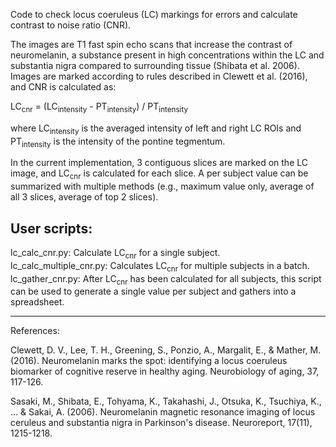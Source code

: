 Code to check locus coeruleus (LC) markings for errors and calculate contrast to noise ratio (CNR). 

The images are T1 fast spin echo scans that increase the contrast of neuromelanin, a substance present in high concentrations within the LC and substantia nigra compared to surrounding tissue (Shibata et al. 2006). Images are marked according to rules described in Clewett et al. (2016), and CNR is calculated as:

  LC<sub>cnr</sub> = (LC<sub>intensity</sub> - PT<sub>intensity</sub>) / PT<sub>intensity</sub>

where LC<sub>intensity</sub> is the averaged intensity of left and right LC ROIs and PT<sub>intensity</sub> is the intensity of the pontine tegmentum. 

In the current implementation, 3 contiguous slices are marked on the LC image, and LC<sub>cnr</sub> is calculated for each slice. A per subject value can be summarized with multiple methods (e.g., maximum value only, average of all 3 slices, average of top 2 slices). 

User scripts:
--------------
lc_calc_cnr.py: Calculate LC<sub>cnr</sub> for a single subject.  
lc_calc_multiple_cnr.py: Calculates LC<sub>cnr</sub> for multiple subjects in a batch.  
lc_gather_cnr.py: After LC<sub>cnr</sub>  has been calculated for all subjects, this script can be used to generate a single value per subject and gathers into a spreadsheet.  


---------------

References:

Clewett, D. V., Lee, T. H., Greening, S., Ponzio, A., Margalit, E., & Mather, M. (2016). Neuromelanin marks the spot: identifying a locus coeruleus biomarker of cognitive reserve in healthy aging. Neurobiology of aging, 37, 117-126.

Sasaki, M., Shibata, E., Tohyama, K., Takahashi, J., Otsuka, K., Tsuchiya, K., ... & Sakai, A. (2006). Neuromelanin magnetic resonance imaging of locus ceruleus and substantia nigra in Parkinson's disease. Neuroreport, 17(11), 1215-1218.


